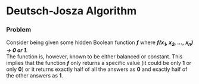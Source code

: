 <h1> Deutsch-Josza Algorithm </h1>

<h3>Problem</h3>
  
Consider being given some hidden Boolean function __*f*__ where __*f(x<sub>1</sub>, x<sub>2</sub>, ..., x<sub>n</sub>) &#8594; 0 or 1*__. </br>
The function is, however, known to be either balanced or constant. This implies that the function __*f*__ only returns a specific value (it could be only __1__ or only __0__) or it returns exactly half of all the answers as __0__ and exactly half of the other answers as __1__.
